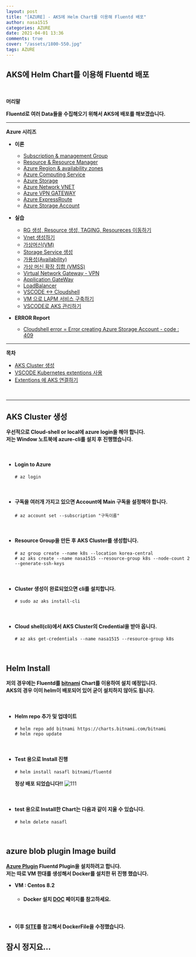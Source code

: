 ```yaml
---
layout: post
title: "[AZURE] - AKS에 Helm Chart를 이용해 Fluentd 배포"
author: nasa1515
categories: AZURE
date: 2021-04-01 13:36
comments: true
cover: "/assets/1800-550.jpg"
tags: AZURE
---
```




## **AKS에 Helm Chart를 이용해 Fluentd 배포**


<br/>

**머리말**  

**Fluentd로 여러 Data들을 수집해오기 위해서 AKS에 배포를 해보겠습니다.**  





  


 
---


**Azure 시리즈**

* **이론**

    - [Subscription & management Group](https://nasa1515.github.io/azure/2021/01/21/azure.subscriptions.html)
    - [Resource & Resource Manager](https://nasa1515.github.io/azure/2021/01/22/azure-resoure.html)
    - [Azure Region & availability zones](https://nasa1515.github.io/azure/2021/01/22/azure.region.html)
    - [Azure Computing Service](https://nasa1515.github.io/azure/2021/01/25/azure.compute.html)
    - [Azure Storage](https://nasa1515.github.io/azure/2021/01/26/azure.storage.html)
    - [Azure Network VNET](https://nasa1515.github.io/azure/2021/01/26/azure-vnet.html)
    - [Azure VPN GATEWAY](https://nasa1515.github.io/azure/2021/01/27/Azure-VPN.html)
    - [Azure ExpressRoute](https://nasa1515.github.io/azure/2021/01/27/azure-expreroute.html)
    - [Azure Storage Account](https://nasa1515.github.io/azure/2021/02/08/storage2.html)


* **실습**

    - [RG 생성, Resource 생성, TAGING, Resoureces 이동하기](https://nasa1515.github.io/azure/2021/02/05/azure-resource2.html)
    - [Vnet 생성하기](https://nasa1515.github.io/azure/2021/02/05/vnet2.html)
    - [가상머신(VM)](https://nasa1515.github.io/azure/2021/02/08/VM2.html)
    - [Storage Service 생성](https://nasa1515.github.io/azure/2021/02/08/AZURE-Storageservice.html)
    - [가용성(Availability)](https://nasa1515.github.io/azure/2021/02/08/scale.html)
    - [가상 머신 확장 집합 (VMSS)](https://nasa1515.github.io/azure/2021/02/09/Azure-VMSS.html)   
    - [Virtual Network Gateway - VPN](https://nasa1515.github.io/azure/2021/02/09/Azure-vpngw.html)   
    - [Application GateWay](https://nasa1515.github.io/azure/2021/02/09/Azure-LB.html)   
    - [LoadBalancer](https://nasa1515.github.io/azure/2021/02/09/Azure-lb2.html)   
    - [VSCODE <-> Cloudshell](https://nasa1515.github.io/azure/2021/02/09/Azure-vdcode.html)   
    - [VM 으로 LAPM 서비스 구축하기](https://nasa1515.github.io/azure/2021/02/24/AZURE-WEB.html)   
    - [VSCODE로 AKS 관리하기](https://nasa1515.github.io/azure/2021/03/19/aks-vscode.html)

* **ERROR Report**  

    - [Cloudshell error = Error creating Azure Storage Account - code : 409](https://nasa1515.github.io/azure/2021/03/24/azure-cloudshellerror.html)

---



**목차**


- [AKS Cluster 생성](#a1)
- [VSCODE Kubernetes extentions 사용](#a2)
- [Extentions 에 AKS 연결하기](#a3)

<br/>

--- 


## **AKS Cluster 생성**  <a name="a1"></a>  
  
**우선적으로 Cloud-shell or local에 azure login을 해야 합니다.**  
**저는 Window 노트북에 azure-cli를 설치 후 진행했습니다.**  

<br/>

* #### **Login to Azure**  

    ```
    # az login
    ```

    <br/>

* #### **구독을 여러개 가지고 있으면 Account에 Main 구독을 설정해야 합니다.**  

    ```
    # az account set --subscription "구독이름" 
    ```

    <br/>

* #### **Resource Group을 만든 후 AKS Cluster를 생성합니다.**  

    ```
    # az group create --name k8s --location korea-central
    # az aks create --name nasa1515 --resource-group k8s --node-count 2 --generate-ssh-keys 
    ```

    <br/>

* #### **Cluster 생성이 완료되었으면 cli를 설치합니다.**  

    ```
    # sudo az aks install-cli
    ```
    
    <br/>

* #### **Cloud shell(cli)에서 AKS Cluster의 Credential을 받아 옵니다.**  

    ```
    # az aks get-credentials --name nasa1515 --resource-group k8s
    ```

<br/>


## **Helm Install**   <a name="a2"></a>

**저의 경우에는 Fluentd를 [bitnami](https://bitnami.com/stack/fluentd/helm) Chart를 이용하여 설치 예정입니다.**  
**AKS의 경우 이미 helm이 배포되어 있어 굳이 설치하지 않아도 됩니다.**  



<br/>

* #### **Helm repo 추가 및 업데이트** 

    ```
    # helm repo add bitnami https://charts.bitnami.com/bitnami
    # helm repo update
    ```

    <br/>

* #### **Test 용으로 Install 진행**  

    ```
    # helm install nasafl bitnami/fluentd
    ```

    **정상 배포 되었습니다!!** 
    ![111](https://user-images.githubusercontent.com/69498804/113230237-8b6f1600-92d3-11eb-8fea-5e7f7a36ef32.JPG)

    <br/>

* #### **test 용으로 Install한 Chart는 다음과 같이 지울 수 있습니다.**  

    ```
    # helm delete nasafl
    ```

    <br/>

## **azure blob plugin Image build** <a name="a3"></a>

**[Azure Plugin](https://github.com/microsoft/fluent-plugin-azure-storage-append-blob) Fluentd Plugin을 설치하려고 합니다.**  
**저는 따로 VM 한대를 생성해서 Docker를 설치한 뒤 진행 했습니다.**  

* **VM : Centos 8.2**

    * #### **Docker 설치 [DOC](https://docs.docker.com/engine/install/centos/) 페이지를 참고하세요.**

    <br/>

* #### **이후 [SITE](https://github.com/fluent/fluentd-kubernetes-daemonset/blob/master/docker-image/v1.12/debian-azureblob/Dockerfile)를 참고해서 DockerFile을 수정했습니다.**  



## 잠시 정지요...